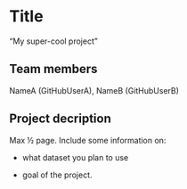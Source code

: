 # Title

“My super-cool project”

## Team members

NameA (GitHubUserA), NameB (GitHubUserB)

## Project decription

Max ½ page. Include some information on:

- what dataset you plan to use

- goal of the project. 
